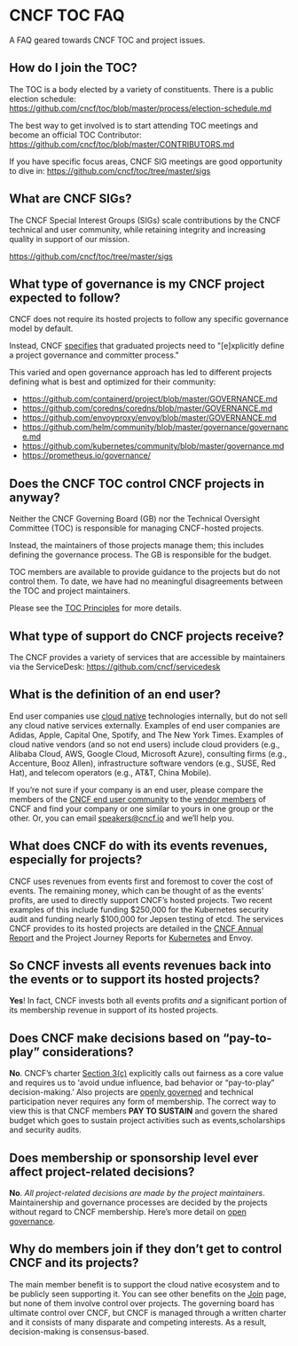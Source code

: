 # CNCF TOC FAQ

A FAQ geared towards CNCF TOC and project issues.

## How do I join the TOC?

The TOC is a body elected by a variety of constituents. There is a public election schedule:
https://github.com/cncf/toc/blob/master/process/election-schedule.md

The best way to get involved is to start attending TOC meetings and become an official TOC Contributor:
https://github.com/cncf/toc/blob/master/CONTRIBUTORS.md

If you have specific focus areas, CNCF SIG meetings are good opportunity to dive in:
https://github.com/cncf/toc/tree/master/sigs

## What are CNCF SIGs?

The CNCF Special Interest Groups (SIGs) scale contributions by the CNCF technical and user community, while retaining integrity and increasing quality in support of our mission.

https://github.com/cncf/toc/tree/master/sigs

## What type of governance is my CNCF project expected to follow?

CNCF does not require its hosted projects to follow any specific governance model by default. 

Instead, CNCF [specifies](https://github.com/cncf/toc/blob/master/process/graduation_criteria.adoc) that graduated projects need to "[e]xplicitly define a project governance and committer process." 

This varied and open governance approach has led to different projects defining what is best and optimized for their community: 

* https://github.com/containerd/project/blob/master/GOVERNANCE.md
* https://github.com/coredns/coredns/blob/master/GOVERNANCE.md
* https://github.com/envoyproxy/envoy/blob/master/GOVERNANCE.md
* https://github.com/helm/community/blob/master/governance/governance.md
* https://github.com/kubernetes/community/blob/master/governance.md
* https://prometheus.io/governance/

## Does the CNCF TOC control CNCF projects in anyway?

Neither the CNCF Governing Board (GB) nor the Technical Oversight Committee (TOC) is responsible for managing CNCF-hosted projects. 

Instead, the maintainers of those projects manage them; this includes defining the governance process. The GB is responsible for the budget.

TOC members are available to provide guidance to the projects but do not control them. To date, we have had no meaningful disagreements between the TOC and project maintainers. 

Please see the [TOC Principles](https://github.com/cncf/toc/blob/master/PRINCIPLES.md) for more details.

## What type of support do CNCF projects receive?

The CNCF provides a variety of services that are accessible by maintainers via the ServiceDesk: https://github.com/cncf/servicedesk

## What is the definition of an end user? ##
End user companies use [cloud native](https://github.com/cncf/toc/blob/master/DEFINITION.md) technologies internally, but do not sell any cloud native services externally. Examples of end user companies are Adidas, Apple, Capital One, Spotify, and The New York Times. Examples of cloud native vendors (and so not end users) include cloud providers (e.g., Alibaba Cloud, AWS, Google Cloud, Microsoft Azure), consulting firms (e.g., Accenture, Booz Allen), infrastructure software vendors (e.g., SUSE, Red Hat), and telecom operators (e.g., AT&T, China Mobile).

If you’re not sure if your company is an end user, please compare the members of the [CNCF end user community](https://landscape.cncf.io/enduser=yes&format=card-mode) to the [vendor members](https://landscape.cncf.io/category=cncf-members&enduser=no&format=card-mode&grouping=category) of CNCF and find your company or one similar to yours in one group or the other. Or, you can email speakers@cncf.io and we’ll help you.

## What does CNCF do with its events revenues, especially for projects?

CNCF uses revenues from events first and foremost to cover the cost of events. The remaining money, which can be thought of as the events’ profits, are used to directly support CNCF’s hosted projects. Two recent examples of this include funding $250,000 for the Kubernetes security audit and funding nearly $100,000 for Jepsen testing of etcd. The services CNCF provides to its hosted projects are detailed in the [CNCF Annual Report](https://www.cncf.io/cncf-annual-report-2018/) and the Project Journey Reports for [Kubernetes](https://www.cncf.io/cncf-kubernetes-project-journey/) and Envoy.

## So CNCF invests all events revenues back into the events or to support its hosted projects?

**Yes**! In fact, CNCF invests both all events profits *and* a significant portion of its membership revenue in support of its hosted projects.

## Does CNCF make decisions based on “pay-to-play” considerations?

**No**. CNCF’s charter [Section 3(c)](https://github.com/cncf/foundation/blob/master/charter.md) explicitly calls out fairness as a core value and requires us to ‘avoid undue influence, bad behavior or “pay-to-play” decision-making.’ Also projects are [openly governed](https://www.cncf.io/blog/2019/08/30/cncf-technical-principles-and-open-governance-success/) and technical participation never requires any form of membership. The correct way to view this is that CNCF members **PAY TO SUSTAIN** and govern the shared budget which goes to sustain project activities such as events,scholarships and security audits.

## Does membership or sponsorship level ever affect project-related decisions? 

**No**. *All project-related decisions are made by the project maintainers*. Maintainership and governance processes are decided by the projects without regard to CNCF membership. Here’s more detail on [open governance](https://www.cncf.io/blog/2019/08/30/cncf-technical-principles-and-open-governance-success/).

## Why do members join if they don’t get to control CNCF and its projects?

The main member benefit is to support the cloud native ecosystem and to be publicly seen supporting it. You can see other benefits on the [Join](https://www.cncf.io/about/join/) page, but none of them involve control over projects. The governing board has ultimate control over CNCF, but CNCF is managed through a written charter and it consists of many disparate and competing interests. As a result, decision-making is consensus-based.
